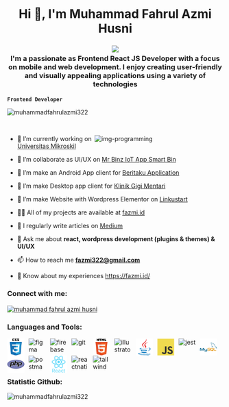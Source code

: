 <h1 align="center">Hi 👋, I'm Muhammad Fahrul Azmi Husni</h1>

<h3 align="center">
  <img src="https://readme-typing-svg.demolab.com/?lines=Frontend%20Developer;r;4%20years%20of%20coding%20experience;Always%20learning%20new%20things&font=Fira%20Code&center=true&width=440&height=45&color=f75c7e&vCenter=true&pause=1000&size=22" />
  <br/>
  I'm a passionate as Frontend React JS Developer with a focus on mobile and web development. I enjoy creating user-friendly and visually appealing applications using a variety of technologies
  
</h3>

**`Frontend Developer`**

<p align="left"> <img src="https://komarev.com/ghpvc/?username=muhammadfahrulazmi322&label=Profile%20views&color=0e75b6&style=flat" alt="muhammadfahrulazmi322" /> </p>
<p align="left"> <a href="https://twitter.com/" target="blank"><img src="https://img.shields.io/twitter/follow/?logo=twitter&style=for-the-badge" alt="" /></a> </p>
<img align="right" src="https://camo.githubusercontent.com/10b2d4e80487e1d9cd086ce8619e15740a1bd22c6462f6be13df93ee684deb7b/68747470733a2f2f616e616c7974696373696e6469616d61672e636f6d2f77702d636f6e74656e742f75706c6f6164732f323031382f31322f646576656c6f7065722d6472696262626c652e676966" width="300" alt="img-programming" />

- 🔭 I’m currently working on [Universitas Mikroskil](https://mikroskil.ac.id)

- 👯 I’m collaborate as UI/UX on [Mr Binz IoT App Smart Bin](https://fazmi.linkustart.com/mr-binz-iot-application-smart-bin/)

- 🤝 I’m make an Android App client for [Beritaku Application](https://fazmi.id/beritaku-page/)
- 🤝 I’m make Desktop app client for [Klinik Gigi Mentari](https://fazmi.id/klinik-gigi-mentari-page/)
- 🤝 I’m make Website with Wordpress Elementor on [Linkustart](https://linkustart.com)

- 👨‍💻 All of my projects are available at [fazmi.id](https://fazmi.id/)

- 📝 I regularly write articles on [Medium](https://medium.com/@fazmi322)

- 💬 Ask me about **react, wordpress development (plugins & themes) & UI/UX**

- 📫 How to reach me **fazmi322@gmail.com**

- 📄 Know about my experiences https://fazmi.id/

<h3 align="left">Connect with me:</h3>
<p align="left">
<a href="https://linkedin.com/in/muhammad fahrul azmi husni" target="blank"><img align="center" src="https://raw.githubusercontent.com/rahuldkjain/github-profile-readme-generator/master/src/images/icons/Social/linked-in-alt.svg" alt="muhammad fahrul azmi husni" height="30" width="40" /></a>
</p>



<h3 align="left">Languages and Tools:</h3>
<p  align="left">
  <a href="https:///www.w3.org/css" target="_blank" rel="noreferrer"><img  align="left" src="https://raw.githubusercontent.com/devicons/devicon/master/icons/css3/css3-original-wordmark.svg" style="padding-right:10px;" alt="css3" width="40" height="40"/> </a> 
  <a href="https://www.figma.com/" target="_blank" rel="noreferrer"> 
  <img  align="left" src="https://www.vectorlogo.zone/logos/figma/figma-icon.svg" style="padding-right:10px;" alt="figma" width="40" height="40"/> </a> 
  <a href="https://firebase.google.com/" target="_blank" rel="noreferrer"> 
  <img  align="left" src="https://www.vectorlogo.zone/logos/firebase/firebase-icon.svg" style="padding-right:10px;"  alt="firebase" width="40" height="40"/> </a> 
  <a href="https://git-scm.com/" target="_blank" rel="noreferrer"> 
  <img  align="left" src="https://www.vectorlogo.zone/logos/git-scm/git-scm-icon.svg" style="padding-right:10px;" alt="git" width="40" height="40"/> </a> 
  <a href="https://www.w3.org/html/" target="_blank" rel="noreferrer"> 
  <img  align="left" src="https://raw.githubusercontent.com/devicons/devicon/master/icons/html5/html5-original-wordmark.svg" style="padding-right:10px;" alt="html5" width="40" height="40"/> </a> 
  <a href="https://www.adobe.com/in/products/illustrator.html" target="_blank" rel="noreferrer"> 
  <img  align="left" src="https://www.vectorlogo.zone/logos/adobe_illustrator/adobe_illustrator-icon.svg" style="padding-right:10px;" alt="illustrator" width="40" height="40"/> </a> 
  <a href="https://www.java.com" target="_blank" rel="noreferrer"> 
  <img  align="left" src="https://raw.githubusercontent.com/devicons/devicon/master/icons/java/java-original.svg" style="padding-right:10px;" alt="java" width="40" height="40"/> </a> 
  <a href="https://developer.mozilla.org/en-US/docs/Web/JavaScript" target="_blank" rel="noreferrer"> 
  <img  align="left" src="https://raw.githubusercontent.com/devicons/devicon/master/icons/javascript/javascript-original.svg" style="padding-right:10px;" alt="javascript" width="40" height="40"/> </a> 
  <a href="https://jestjs.io" target="_blank" rel="noreferrer"> 
  <img  align="left" src="https://www.vectorlogo.zone/logos/jestjsio/jestjsio-icon.svg" style="padding-right:10px;" alt="jest" width="40" height="40"/> </a> 
  <a href="https://www.mysql.com/" target="_blank" rel="noreferrer"> 
  <img  align="left" src="https://raw.githubusercontent.com/devicons/devicon/master/icons/mysql/mysql-original-wordmark.svg" style="padding-right:10px;" alt="mysql" width="40" height="40"/> </a> 
  <a href="https://www.php.net" target="_blank" rel="noreferrer"> 
  <img  align="left" src="https://raw.githubusercontent.com/devicons/devicon/master/icons/php/php-original.svg" style="padding-right:10px;" alt="php" width="40" height="40"/> </a> 
  <a href="https://postman.com" target="_blank" rel="noreferrer"> 
  <img  align="left" src="https://www.vectorlogo.zone/logos/getpostman/getpostman-icon.svg" style="padding-right:10px;" alt="postman" width="40" height="40"/> </a> 
  <a href="https://reactjs.org/" target="_blank" rel="noreferrer"> 
  <img  align="left" src="https://raw.githubusercontent.com/devicons/devicon/master/icons/react/react-original-wordmark.svg" style="padding-right:10px;" alt="react" width="40" height="40"/> </a> 
  <a href="https://reactnative.dev/" target="_blank" rel="noreferrer"> 
  <img  align="left" src="https://reactnative.dev/img/header_logo.svg" style="padding-right:10px;" alt="reactnative" width="40" height="40"/> </a> 
  <a href="https://tailwindcss.com/" target="_blank" rel="noreferrer"> 
  <img  align="left" src="https://www.vectorlogo.zone/logos/tailwindcss/tailwindcss-icon.svg" style="padding-right:10px;" alt="tailwind" width="40" height="40"/> </a>
</p>

<br/>
<br/>
<br/>
<br/>

<h3 align="left">Statistic Github:</h3>
<p><img align="left" src="https://github-readme-stats.vercel.app/api/top-langs?username=muhammadfahrulazmi322&show_icons=true&locale=en&layout=compact" alt="muhammadfahrulazmi322" /></p>


<!-- BEGIN YOUTUBE-CARDS -->

<!-- END YOUTUBE-CARDS -->

